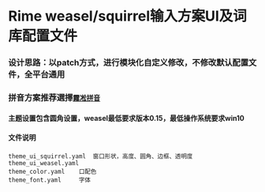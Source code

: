 # Rime weasel/squirrel输入方案UI及词库配置文件
### 设计思路：以patch方式，进行模块化自定义修改，不修改默认配置文件，全平台通用
###  拼音方案推荐選擇[`霧凇拼音`](https://github.com/iDvel/rime-ice)
#### 主题设置包含圆角设置，weasel最低要求版本0.15，最低操作系统要求win10
#### 文件说明
```
theme_ui_squirrel.yaml	窗口形状，高度、圆角、边框、透明度
theme_ui_weasel.yaml
theme_color.yaml	口配色
theme_font.yaml		字体
```
